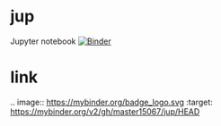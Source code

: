 # jup
Jupyter notebook
[![Binder](https://mybinder.org/badge_logo.svg)](https://mybinder.org/v2/gh/master15067/jup/HEAD)
# link
.. image:: https://mybinder.org/badge_logo.svg
 :target: https://mybinder.org/v2/gh/master15067/jup/HEAD

